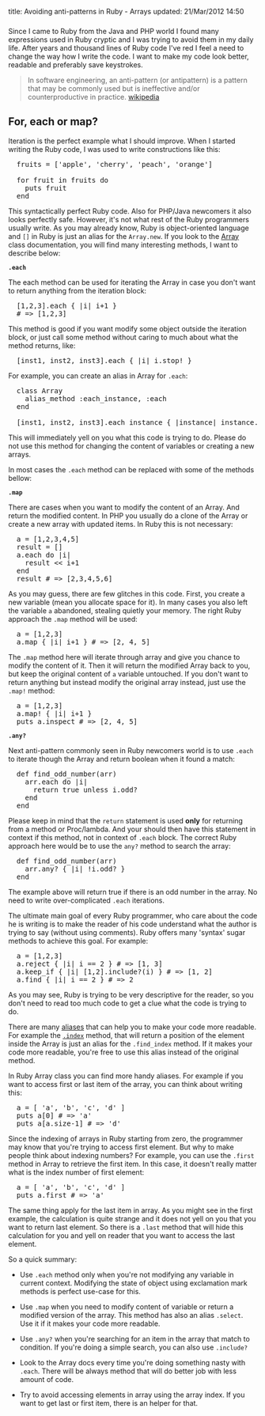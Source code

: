 title: Avoiding anti-patterns in Ruby - Arrays
updated: 21/Mar/2012 14:50
###

Since I came to Ruby from the Java and PHP world I found many expressions
used in Ruby cryptic and I was trying to avoid them in my daily life.
After years and thousand lines of Ruby code I've red I feel a need to change
the way how I write the code. I want to make my code look better, readable
and preferably save keystrokes.

> In software engineering, an anti-pattern (or antipattern) is a pattern that
> may be commonly used but is ineffective and/or counterproductive in practice.
> [wikipedia](http://en.wikipedia.org/wiki/Anti-pattern)

For, each or map?
-----------------

Iteration is the perfect example what I should improve. When I started writing
the Ruby code, I was used to write constructions like this:

<pre class="sh_ruby">
  fruits = ['apple', 'cherry', 'peach', 'orange']

  for fruit in fruits do
    puts fruit
  end
</pre>

This syntactically perfect Ruby code. Also for PHP/Java newcomers it also looks
perfectly safe. However, it's not what rest of the Ruby programmers usually
write. As you may already know, Ruby is object-oriented language and `[]` in
Ruby is just an alias for the `Array.new`. If you look to the [Array](http://www.ruby-doc.org/core-1.9.3/Array.html)
class documentation, you will find many interesting methods, I want to describe
below:

**`.each`**

The each method can be used for iterating the Array in case you don't want to
return anything from the iteration block:

<pre class="sh_ruby">
  [1,2,3].each { |i| i+1 }
  # => [1,2,3]
</pre>

This method is good if you want modify some object outside the iteration block,
or just call some method without caring to much about what the method returns,
like:

<pre class="sh_ruby">
  [inst1, inst2, inst3].each { |i| i.stop! }
</pre>

For example, you can create an alias in Array for `.each`:

<pre class="sh_ruby">
  class Array
    alias_method :each_instance, :each
  end

  [inst1, inst2, inst3].each_instance { |instance| instance.stop! }
</pre>

This will immediately yell on you what this code is trying to do.
Please do not use this method for changing the content of variables or creating
a new arrays.

In most cases the `.each` method can be replaced with some of the
methods bellow:

**`.map`**

There are cases when you want to modify the content of an Array. And return the
modified content. In PHP you usually do a clone of the Array or create a new array
with updated items. In Ruby this is not necessary:

<pre class="sh_ruby">
  a = [1,2,3,4,5]
  result = []
  a.each do |i|
    result << i+1
  end
  result # => [2,3,4,5,6]
</pre>

As you may guess, there are few glitches in this code. First, you create a new
variable (mean you allocate space for it). In many cases you also left the
variable `a` abandoned, stealing quietly your memory. The right Ruby approach
the `.map` method will be used:

<pre class="sh_ruby">
  a = [1,2,3]
  a.map { |i| i+1 } # => [2, 4, 5]
</pre>

The `.map` method here will iterate through array and give you chance to modify
the content of it. Then it will return the modified Array back to you, but keep
the original content of `a` variable untouched.
If you don't want to return anything but instead modify the original array instead,
just use the `.map!` method:

<pre class="sh_ruby">
  a = [1,2,3]
  a.map! { |i| i+1 }
  puts a.inspect # => [2, 4, 5]
</pre>

**`.any?`**

Next anti-pattern commonly seen in Ruby newcomers world is to use `.each` to iterate
though the Array and return boolean when it found a match:

<pre class="sh_ruby">
  def find_odd_number(arr)
    arr.each do |i|
      return true unless i.odd?
    end
  end
</pre>

Please keep in mind that the `return` statement is used **only** for returning
from a method or Proc/lambda. And your should then have this statement in
context if this method, not in context of `.each` block.
The correct Ruby approach here would be to use the `any?` method to search the
array:

<pre class="sh_ruby">
  def find_odd_number(arr)
    arr.any? { |i| !i.odd? }
  end
</pre>

The example above will return true if there is an odd number in the array. No
need to write over-complicated `.each` iterations.

The ultimate main goal of every Ruby programmer, who care about the code he is
writing is to make the reader of his code understand what the author is trying to
say (without using comments). Ruby offers many 'syntax' sugar methods to achieve
this goal. For example:

<pre class="sh_ruby">
  a = [1,2,3]
  a.reject { |i| i == 2 } # => [1, 3]
  a.keep_if { |i| [1,2].include?(i) } # => [1, 2]
  a.find { |i| i == 2 } # => 2
</pre>

As you may see, Ruby is trying to be very descriptive for the reader, so you
don't need to read too much code to get a clue what the code is trying to do.

There are many [aliases](http://ruby.about.com/od/rubyfeatures/a/aliasing.htm)
that can help you to make your code more readable. For example the
[`.index`](http://www.ruby-doc.org/core-1.9.3/Array.html#method-i-index) method,
that will return a position of the element inside the Array is just an alias for
the `.find_index` method. If it makes your code more readable, you're free to use
this alias instead of the original method.

In Ruby Array class you can find more handy aliases. For example if you want to
access first or last item of the array, you can think about writing this:

<pre class="sh_ruby">
  a = [ 'a', 'b', 'c', 'd' ]
  puts a[0] # => 'a'
  puts a[a.size-1] # => 'd'
</pre>

Since the indexing of arrays in Ruby starting from zero, the programmer may know
that you're trying to access first element. But why to make people think about
indexing numbers? For example, you can use the `.first` method in Array to
retrieve the first item. In this case, it doesn't really matter what is the
index number of first element:

<pre class="sh_ruby">
  a = [ 'a', 'b', 'c', 'd' ]
  puts a.first # => 'a'
</pre>

The same thing apply for the last item in array. As you might see in the first
example, the calculation is quite strange and it does not yell on you that you
want to return last element. So there is a `.last` method that will hide this
calculation for you and yell on reader that you want to access the last element.

So a quick summary:

* Use `.each` method only when you're not modifying any variable in current
  context. Modifying the state of object using exclamation mark methods is
  perfect use-case for this.

* Use `.map` when you need to modify content of variable or return a modified
  version of the array. This method has also an alias `.select`. Use it if it
  makes your code more readable.

* Use `.any?` when you're searching for an item in the array that match to
  condition. If you're doing a simple search, you can also use `.include?`

* Look to the Array docs every time you're doing something nasty with `.each`.
  There will be always method that will do better job with less amount of code.

* Try to avoid accessing elements in array using the array index. If you want to
  get last or first item, there is an helper for that.
